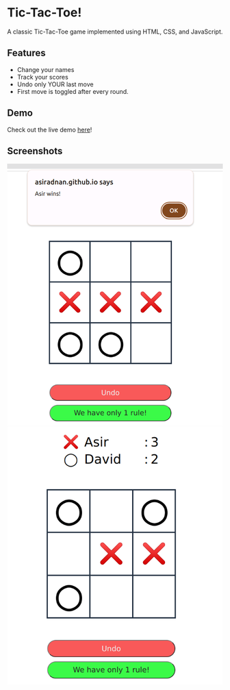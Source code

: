 
# Tic-Tac-Toe!

A classic Tic-Tac-Toe game implemented using HTML, CSS, and JavaScript. 


## Features

- Change your names
- Track your scores
- Undo only YOUR last move
- First move is toggled after every round. 


## Demo

Check out the live demo [here](https://asiradnan.github.io/Tic-Tac-Toe/)!




## Screenshots


![Gameplay Screenshot](./Screenshots/snap1.png)
![Gameplay Screenshot](./Screenshots/snap2.png)
